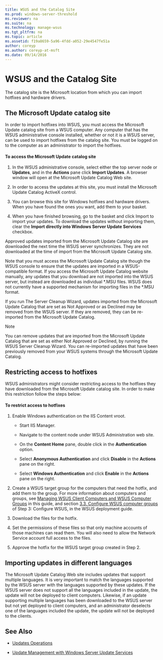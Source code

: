```yaml
---
title: WSUS and the Catalog Site
ms.prod: windows-server-threshold
ms.reviewer: na
ms.suite: na
ms.technology: manage-wsus
ms.tgt_pltfrm: na
ms.topic: article
ms.assetid: f19a8659-5a96-4fdd-a052-29e4547fe51a
author: coreyp
ms.author: coreyp-at-msft
ms.date: 09/14/2016
---
```

# WSUS and the Catalog Site

The catalog site is the Microsoft location from which you can import hotfixes and hardware drivers.

## The Microsoft Update catalog site
In order to import hotfixes into WSUS, you must access the Microsoft Update catalog site from a WSUS computer. Any computer that has the WSUS administrative console installed, whether or not it is a WSUS server, can be used to import hotfixes from the catalog site. You must be logged on to the computer as an administrator to import the hotfixes.

#### To access the Microsoft Update catalog site

1.  In the WSUS administrative console, select either the top server node or  **Updates**, and in the **Actions** pane click **Import Updates**. A browser window will open at the Microsoft Update Catalog Web site.

2.  In order to access the updates at this site, you must install the Microsoft Update Catalog ActiveX control.

3.  You can browse this site for Windows hotfixes and hardware drivers. When you have found the ones you want, add them to your basket.

4.  When you have finished browsing, go to the basket and click Import to import your updates. To download the updates without importing them, clear the **Import directly into Windows Server Update Services** checkbox.

Approved updates imported from the Microsoft Update Catalog site are downloaded the next time the WSUS server synchronizes. They are not downloaded at the time of import from the Microsoft Update Catalog site.

Note that you must access the Microsoft Update Catalog site though the WSUS console to ensure that the updates are imported in a WSUS-compatible format. If you access the Microsoft Update Catalog website manually, any updates that you download are not imported into the WSUS server, but instead are downloaded as individual *.MSU files. WSUS does not currently have a supported mechanism for importing files in the \*.MSU format.

If you run The Server Cleanup Wizard, updates imported from the Microsoft Update Catalog that are set as Not Approved or as Declined may be removed from the WSUS server. If they are removed, they can be re-imported from the Microsoft Update Catalog.

> [!NOTE]
> You can remove updates that are imported from the Microsoft Update Catalog that are set as either Not Approved or Declined, by running the WSUS Server Cleanup Wizard. You can re-imported updates that have been previously removed from your WSUS systems through the Microsoft Update Catalog.

## Restricting access to hotfixes
WSUS administrators might consider restricting access to the hotfixes they have downloaded from the Microsoft Update catalog site. In order to make this restriction follow the steps below:

#### To restrict access to hotfixes

1.  Enable Windows authentication on the IIS Content vroot.

    -   Start IIS Manager.

    -   Navigate to the content node under WSUS Administration web site.

    -   On the **Content Home** pane, double click in the **Authentication** option.

    -   Select **Anonymous Authentication** and click **Disable** in the **Actions** pane on the right.

    -   Select **Windows Authentication** and click **Enable** in the **Actions** pane on the right.

2.  Create a WSUS target group for the computers that need the hotfix, and add them to the group. For more information about computers and groups, see [Managing WSUS Client Computers and WSUS Computer Groups](Managing-WSUS-Client-Computers-and-WSUS-Computer-Groups.md) in this guide, and section [3.3. Configure WSUS computer groups](../deploy/2--Configure-WSUS.md#BKMK_ConfigComputerGroups) of Step 3: Configure WSUS, in the WSUS deployment guide.

3.  Download the files for the hotfix.

4.  Set the permissions of these files so that only machine accounts of those machines can read them. You will also need to allow the Network Service account full access to the files.

5.  Approve the hotfix for the WSUS target group created in Step 2.

## Importing updates in different languages
The Microsoft Update Catalog Web site includes updates that support multiple languages. It is very important to match the languages supported by the WSUS server with the languages supported by these updates. If the WSUS server does not support all the languages included in the update, the update will not be deployed to client computers. Likewise, if an update supporting multiple languages has been downloaded to the WSUS server but not yet deployed to client computers, and an administrator deselects one of the languages included the update, the update will not be deployed to the clients.

## See Also

-   [Updates Operations](Updates-Operations.md)

-   [Update Management with Windows Server Update Services](Update-Management-with-Windows-Server-Update-Services.md)



